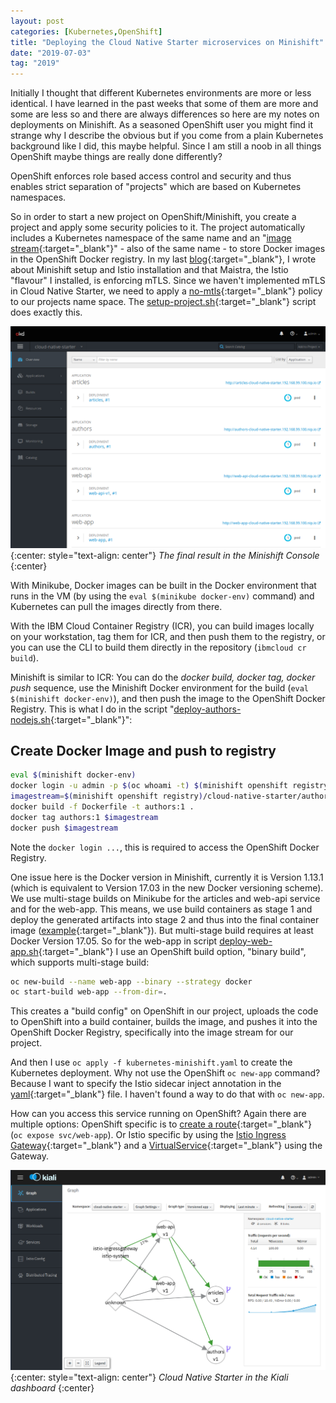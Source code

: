 ```yaml
---
layout: post
categories: [Kubernetes,OpenShift]
title: "Deploying the Cloud Native Starter microservices on Minishift"
date: "2019-07-03"
tag: "2019"
---
```


Initially I thought that different Kubernetes environments are more or less identical. I have learned in the past weeks that some of them are more and some are less so and there are always differences so here are my notes on deployments on Minishift. As a seasoned OpenShift user you might find it strange why I describe the obvious but if you come from a plain Kubernetes background like I did, this maybe helpful. Since I am still a noob in all things OpenShift maybe things are really done differently?

OpenShift enforces role based access control and security and thus enables strict separation of "projects" which are based on Kubernetes namespaces.

So in order to start a new project on OpenShift/Minishift, you create a project and apply some security policies to it. The project automatically includes a Kubernetes namespace of the same name and an "[image stream](https://docs.openshift.com/enterprise/3.0/architecture/core_concepts/builds_and_image_streams.html#image-streams){:target="_blank"}" - also of the same name - to store Docker images in the OpenShift Docker registry. In my last [blog](https://haralduebele.github.io/2019/06/28/cloud-native-starter-and-openshift-okd-minishift/){:target="_blank"}, I wrote about Minishift setup and Istio installation and that Maistra, the Istio "flavour" I installed, is enforcing mTLS. Since we haven't implemented mTLS in Cloud Native Starter, we need to apply a [no-mtls](https://github.com/IBM/cloud-native-starter/blob/master/minishift-scripts/no-mtls.yaml){:target="_blank"} policy to our projects name space. The [setup-project.sh](https://github.com/IBM/cloud-native-starter/blob/master/minishift-scripts/setup-project.sh){:target="_blank"} script does exactly this.

![](/images/2019/07/selection_463.png)
{:center: style="text-align: center"}
_The final result in the Minishift Console_
{:center}

With Minikube, Docker images can be built in the Docker environment that runs in the VM (by using the `eval $(minikube docker-env)` command) and Kubernetes can pull the images directly from there.

With the IBM Cloud Container Registry (ICR), you can build images locally on your workstation, tag them for ICR, and then push them to the registry, or you can use the CLI to build them directly in the repository (`ibmcloud cr build`).

Minishift is similar to ICR: You can do the _docker build, docker tag, docker push_ sequence, use the Minishift Docker environment for the build (`eval $(minishift docker-env)`), and then push the image to the OpenShift Docker Registry. This is what I do in the script "[deploy-authors-nodejs.sh](https://github.com/IBM/cloud-native-starter/blob/master/minishift-scripts/deploy-authors-nodejs.sh){:target="_blank"}":

## Create Docker Image and push to registry 

```sh
eval $(minishift docker-env)
docker login -u admin -p $(oc whoami -t) $(minishift openshift registry)
imagestream=$(minishift openshift registry)/cloud-native-starter/authors:1
docker build -f Dockerfile -t authors:1 .
docker tag authors:1 $imagestream
docker push $imagestream
```

Note the `docker login ...`, this is required to access the OpenShift Docker Registry.

One issue here is the Docker version in Minishift, currently it is Version 1.13.1 (which is equivalent to Version 17.03 in the new Docker versioning scheme). We use multi-stage builds on Minikube for the articles and web-api service and for the web-app. This means, we use build containers as stage 1 and deploy the generated artifacts into stage 2 and thus into the final container image ([example](https://github.com/IBM/cloud-native-starter/blob/master/web-app-vuejs/Dockerfile){:target="_blank"}). But multi-stage build requires at least Docker Version 17.05. So for the web-app in script [deploy-web-app.sh](https://github.com/IBM/cloud-native-starter/blob/master/minishift-scripts/deploy-web-app.sh){:target="_blank"} I use an OpenShift build option, "binary build", which supports multi-stage build:

```sh
oc new-build --name web-app --binary --strategy docker
oc start-build web-app --from-dir=.
```

This creates a "build config" on OpenShift in our project, uploads the code to OpenShift into a build container, builds the image, and pushes it into the OpenShift Docker Registry, specifically into the image stream for our project.

And then I use `oc apply -f kubernetes-minishift.yaml` to create the Kubernetes deployment. Why not use the OpenShift `oc new-app` command? Because I want to specify the Istio sidecar inject annotation in the [yaml](https://github.com/IBM/cloud-native-starter/blob/master/web-app-vuejs/deployment/kubernetes-minishift.yaml){:target="_blank"} file. I haven't found a way to do that with `oc new-app`.

How can you access this service running on OpenShift? Again there are multiple options: OpenShift specific is to [create a route](https://github.com/IBM/cloud-native-starter/blob/master/minishift-scripts/deploy-web-app.sh){:target="_blank"} (`oc expose svc/web-app`). Or Istio specific by using the [Istio Ingress Gateway](https://github.com/IBM/cloud-native-starter/blob/master/istio/istio-ingress-gateway.yaml){:target="_blank"} and a [VirtualService](https://github.com/IBM/cloud-native-starter/blob/master/istio/istio-ingress-service-web-api-v1-only.yaml){:target="_blank"} using the Gateway.

![](/images/2019/07/selection_464.png)
{:center: style="text-align: center"}
_Cloud Native Starter in the Kiali dashboard_
{:center}

